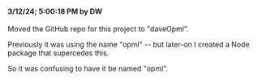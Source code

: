 #### 3/12/24; 5:00:18 PM by DW

Moved the GitHub repo for this project to "daveOpml".

Previously it was using the name "opml" -- but later-on I created a Node package that supercedes this.

So it was confusing to have it be named "opml".

